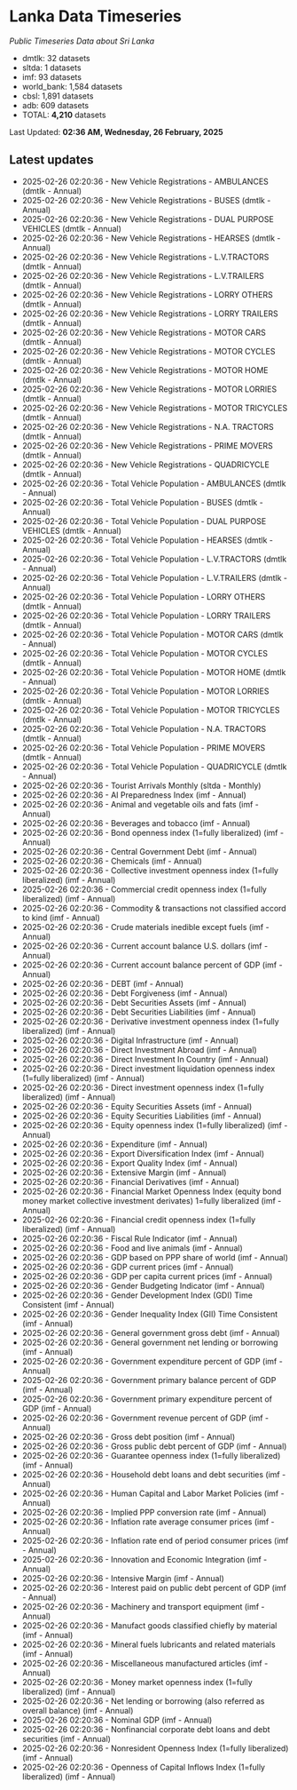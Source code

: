 # Lanka Data Timeseries
*Public Timeseries Data about Sri Lanka*

* dmtlk: 32 datasets
* sltda: 1 datasets
* imf: 93 datasets
* world_bank: 1,584 datasets
* cbsl: 1,891 datasets
* adb: 609 datasets
* TOTAL: **4,210** datasets

Last Updated: **02:36 AM, Wednesday, 26 February, 2025**

## Latest updates

* 2025-02-26 02:20:36 - New Vehicle Registrations - AMBULANCES (dmtlk - Annual)
* 2025-02-26 02:20:36 - New Vehicle Registrations - BUSES (dmtlk - Annual)
* 2025-02-26 02:20:36 - New Vehicle Registrations - DUAL PURPOSE VEHICLES (dmtlk - Annual)
* 2025-02-26 02:20:36 - New Vehicle Registrations - HEARSES (dmtlk - Annual)
* 2025-02-26 02:20:36 - New Vehicle Registrations - L.V.TRACTORS (dmtlk - Annual)
* 2025-02-26 02:20:36 - New Vehicle Registrations - L.V.TRAILERS (dmtlk - Annual)
* 2025-02-26 02:20:36 - New Vehicle Registrations - LORRY OTHERS (dmtlk - Annual)
* 2025-02-26 02:20:36 - New Vehicle Registrations - LORRY TRAILERS (dmtlk - Annual)
* 2025-02-26 02:20:36 - New Vehicle Registrations - MOTOR CARS (dmtlk - Annual)
* 2025-02-26 02:20:36 - New Vehicle Registrations - MOTOR CYCLES (dmtlk - Annual)
* 2025-02-26 02:20:36 - New Vehicle Registrations - MOTOR HOME (dmtlk - Annual)
* 2025-02-26 02:20:36 - New Vehicle Registrations - MOTOR LORRIES (dmtlk - Annual)
* 2025-02-26 02:20:36 - New Vehicle Registrations - MOTOR TRICYCLES (dmtlk - Annual)
* 2025-02-26 02:20:36 - New Vehicle Registrations - N.A. TRACTORS (dmtlk - Annual)
* 2025-02-26 02:20:36 - New Vehicle Registrations - PRIME MOVERS (dmtlk - Annual)
* 2025-02-26 02:20:36 - New Vehicle Registrations - QUADRICYCLE (dmtlk - Annual)
* 2025-02-26 02:20:36 - Total Vehicle Population - AMBULANCES (dmtlk - Annual)
* 2025-02-26 02:20:36 - Total Vehicle Population - BUSES (dmtlk - Annual)
* 2025-02-26 02:20:36 - Total Vehicle Population - DUAL PURPOSE VEHICLES (dmtlk - Annual)
* 2025-02-26 02:20:36 - Total Vehicle Population - HEARSES (dmtlk - Annual)
* 2025-02-26 02:20:36 - Total Vehicle Population - L.V.TRACTORS (dmtlk - Annual)
* 2025-02-26 02:20:36 - Total Vehicle Population - L.V.TRAILERS (dmtlk - Annual)
* 2025-02-26 02:20:36 - Total Vehicle Population - LORRY OTHERS (dmtlk - Annual)
* 2025-02-26 02:20:36 - Total Vehicle Population - LORRY TRAILERS (dmtlk - Annual)
* 2025-02-26 02:20:36 - Total Vehicle Population - MOTOR CARS (dmtlk - Annual)
* 2025-02-26 02:20:36 - Total Vehicle Population - MOTOR CYCLES (dmtlk - Annual)
* 2025-02-26 02:20:36 - Total Vehicle Population - MOTOR HOME (dmtlk - Annual)
* 2025-02-26 02:20:36 - Total Vehicle Population - MOTOR LORRIES (dmtlk - Annual)
* 2025-02-26 02:20:36 - Total Vehicle Population - MOTOR TRICYCLES (dmtlk - Annual)
* 2025-02-26 02:20:36 - Total Vehicle Population - N.A. TRACTORS (dmtlk - Annual)
* 2025-02-26 02:20:36 - Total Vehicle Population - PRIME MOVERS (dmtlk - Annual)
* 2025-02-26 02:20:36 - Total Vehicle Population - QUADRICYCLE (dmtlk - Annual)
* 2025-02-26 02:20:36 - Tourist Arrivals Monthly (sltda - Monthly)
* 2025-02-26 02:20:36 - AI Preparedness Index (imf - Annual)
* 2025-02-26 02:20:36 - Animal and vegetable oils and fats (imf - Annual)
* 2025-02-26 02:20:36 - Beverages and tobacco (imf - Annual)
* 2025-02-26 02:20:36 - Bond openness index (1=fully liberalized) (imf - Annual)
* 2025-02-26 02:20:36 - Central Government Debt (imf - Annual)
* 2025-02-26 02:20:36 - Chemicals (imf - Annual)
* 2025-02-26 02:20:36 - Collective investment openness index (1=fully liberalized) (imf - Annual)
* 2025-02-26 02:20:36 - Commercial credit openness index (1=fully liberalized) (imf - Annual)
* 2025-02-26 02:20:36 - Commodity & transactions not classified accord to kind (imf - Annual)
* 2025-02-26 02:20:36 - Crude materials inedible except fuels (imf - Annual)
* 2025-02-26 02:20:36 - Current account balance U.S. dollars (imf - Annual)
* 2025-02-26 02:20:36 - Current account balance percent of GDP (imf - Annual)
* 2025-02-26 02:20:36 - DEBT (imf - Annual)
* 2025-02-26 02:20:36 - Debt Forgiveness (imf - Annual)
* 2025-02-26 02:20:36 - Debt Securities Assets (imf - Annual)
* 2025-02-26 02:20:36 - Debt Securities Liabilities (imf - Annual)
* 2025-02-26 02:20:36 - Derivative investment openness index (1=fully liberalized) (imf - Annual)
* 2025-02-26 02:20:36 - Digital Infrastructure (imf - Annual)
* 2025-02-26 02:20:36 - Direct Investment Abroad (imf - Annual)
* 2025-02-26 02:20:36 - Direct Investment In Country (imf - Annual)
* 2025-02-26 02:20:36 - Direct investment liquidation openness index (1=fully liberalized) (imf - Annual)
* 2025-02-26 02:20:36 - Direct investment openness index (1=fully liberalized) (imf - Annual)
* 2025-02-26 02:20:36 - Equity Securities Assets (imf - Annual)
* 2025-02-26 02:20:36 - Equity Securities Liabilities (imf - Annual)
* 2025-02-26 02:20:36 - Equity openness index (1=fully liberalized) (imf - Annual)
* 2025-02-26 02:20:36 - Expenditure (imf - Annual)
* 2025-02-26 02:20:36 - Export Diversification Index (imf - Annual)
* 2025-02-26 02:20:36 - Export Quality Index (imf - Annual)
* 2025-02-26 02:20:36 - Extensive Margin (imf - Annual)
* 2025-02-26 02:20:36 - Financial Derivatives (imf - Annual)
* 2025-02-26 02:20:36 - Financial Market Openness Index (equity bond money market collective investment derivates) 1=fully liberalized (imf - Annual)
* 2025-02-26 02:20:36 - Financial credit openness index (1=fully liberalized) (imf - Annual)
* 2025-02-26 02:20:36 - Fiscal Rule Indicator (imf - Annual)
* 2025-02-26 02:20:36 - Food and live animals (imf - Annual)
* 2025-02-26 02:20:36 - GDP based on PPP share of world (imf - Annual)
* 2025-02-26 02:20:36 - GDP current prices (imf - Annual)
* 2025-02-26 02:20:36 - GDP per capita current prices (imf - Annual)
* 2025-02-26 02:20:36 - Gender Budgeting Indicator (imf - Annual)
* 2025-02-26 02:20:36 - Gender Development Index (GDI) Time Consistent (imf - Annual)
* 2025-02-26 02:20:36 - Gender Inequality Index (GII) Time Consistent (imf - Annual)
* 2025-02-26 02:20:36 - General government gross debt (imf - Annual)
* 2025-02-26 02:20:36 - General government net lending or borrowing (imf - Annual)
* 2025-02-26 02:20:36 - Government expenditure percent of GDP (imf - Annual)
* 2025-02-26 02:20:36 - Government primary balance percent of GDP (imf - Annual)
* 2025-02-26 02:20:36 - Government primary expenditure percent of GDP (imf - Annual)
* 2025-02-26 02:20:36 - Government revenue percent of GDP (imf - Annual)
* 2025-02-26 02:20:36 - Gross debt position (imf - Annual)
* 2025-02-26 02:20:36 - Gross public debt percent of GDP (imf - Annual)
* 2025-02-26 02:20:36 - Guarantee openness index (1=fully liberalized) (imf - Annual)
* 2025-02-26 02:20:36 - Household debt loans and debt securities (imf - Annual)
* 2025-02-26 02:20:36 - Human Capital and Labor Market Policies (imf - Annual)
* 2025-02-26 02:20:36 - Implied PPP conversion rate (imf - Annual)
* 2025-02-26 02:20:36 - Inflation rate average consumer prices (imf - Annual)
* 2025-02-26 02:20:36 - Inflation rate end of period consumer prices (imf - Annual)
* 2025-02-26 02:20:36 - Innovation and Economic Integration (imf - Annual)
* 2025-02-26 02:20:36 - Intensive Margin (imf - Annual)
* 2025-02-26 02:20:36 - Interest paid on public debt percent of GDP (imf - Annual)
* 2025-02-26 02:20:36 - Machinery and transport equipment (imf - Annual)
* 2025-02-26 02:20:36 - Manufact goods classified chiefly by material (imf - Annual)
* 2025-02-26 02:20:36 - Mineral fuels lubricants and related materials (imf - Annual)
* 2025-02-26 02:20:36 - Miscellaneous manufactured articles (imf - Annual)
* 2025-02-26 02:20:36 - Money market openness index (1=fully liberalized) (imf - Annual)
* 2025-02-26 02:20:36 - Net lending or borrowing (also referred as overall balance) (imf - Annual)
* 2025-02-26 02:20:36 - Nominal GDP (imf - Annual)
* 2025-02-26 02:20:36 - Nonfinancial corporate debt loans and debt securities (imf - Annual)
* 2025-02-26 02:20:36 - Nonresident Openness Index (1=fully liberalized) (imf - Annual)
* 2025-02-26 02:20:36 - Openness of Capital Inflows Index (1=fully liberalized) (imf - Annual)